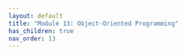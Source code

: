 ```yaml
---
layout: default
title: "Module 13: Object-Oriented Programming"
has_children: true
nav_order: 13
---
```

